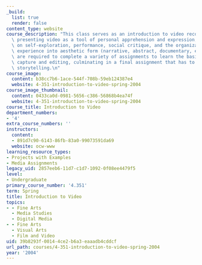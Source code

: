 ```yaml
---
_build:
  list: true
  render: false
content_type: website
course_description: "This class serves as an introduction to video recording and editing,\
  \ presenting video as a tool of personal apprehension and expression, with an emphasis\
  \ on self-exploration, performance, social critique, and the organization of raw\
  \ experience into aesthetic form (narrative, abstract, documentary, essay).\_Students\
  \ are required to complete a variety of assignments to learn the basics of video\
  \ capture and editing, culminating in a final assignment that has to do with personal\
  \ storytelling.\n"
course_image:
  content: b38cc7b6-1ace-544f-708b-59eb124387e4
  website: 4-351-introduction-to-video-spring-2004
course_image_thumbnail:
  content: 0433ca0d-0981-5656-c386-56868b4ea74f
  website: 4-351-introduction-to-video-spring-2004
course_title: Introduction to Video
department_numbers:
- '4'
extra_course_numbers: ''
instructors:
  content:
  - 891d7c90-6143-86fb-83a0-99073591da69
  website: ocw-www
learning_resource_types:
- Projects with Examples
- Media Assignments
legacy_uid: 2857eeb6-11d7-c1d7-1092-0f08ee4479f5
level:
- Undergraduate
primary_course_number: '4.351'
term: Spring
title: Introduction to Video
topics:
- - Fine Arts
  - Media Studies
  - Digital Media
- - Fine Arts
  - Visual Arts
  - Film and Video
uid: 39b8293f-0014-4ce2-b6a3-eaaadb4cddcf
url_path: courses/4-351-introduction-to-video-spring-2004
year: '2004'
---
```

